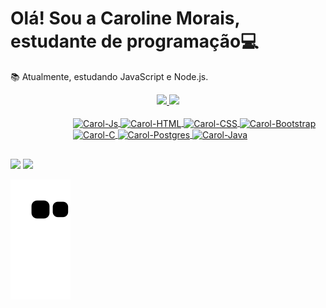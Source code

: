 # Olá! Sou a Caroline Morais, estudante de programação💻

📚 Atualmente, estudando JavaScript e Node.js. 

<div align="center">
  <a href="https://github.com/carolinemorais22">
  <img width="42%" src="https://github-readme-stats.vercel.app/api?username=carolinemorais22&show_icons=true&theme=moltack&include_all_commits=true&count_private=true"/>
  <img width="50%" src="https://github-readme-stats.vercel.app/api/top-langs/?username=carolinemorais22&layout=compact&langs_count=7&theme=moltack"/>
</div>

<div style="display: inline_block; margin-left: 100px;"><br>
  <img align="center" alt="Carol-Js" height="30" width="40" src="https://cdn.jsdelivr.net/gh/devicons/devicon/icons/javascript/javascript-original.svg">
  <img align="center" alt="Carol-HTML" height="30" width="40" src="https://cdn.jsdelivr.net/gh/devicons/devicon/icons/html5/html5-original.svg">
  <img align="center" alt="Carol-CSS" height="30" width="40" src="https://cdn.jsdelivr.net/gh/devicons/devicon/icons/css3/css3-original.svg">
  <img align="center" alt="Carol-Bootstrap" height="40" width="40" src="https://cdn.jsdelivr.net/gh/devicons/devicon/icons/bootstrap/bootstrap-original.svg">
  <img align="center" alt="Carol-C" height="30" width="40" src="https://cdn.jsdelivr.net/gh/devicons/devicon/icons/c/c-original.svg">
  <img align="center" alt="Carol-Postgres" height="30" width="40" src="https://cdn.jsdelivr.net/gh/devicons/devicon/icons/postgresql/postgresql-original.svg">
  <img align="center" alt="Carol-Java" height="30" width="40" src="https://cdn.jsdelivr.net/gh/devicons/devicon/icons/java/java-original.svg">
</div>

##

<div>
  <a href="https://instagram.com/carol_morais22" target="_blank"><img src="https://img.shields.io/badge/-Instagram-%23E4405F?style=for-the-badge&logo=instagram&logoColor=white" target="_blank"></a>
  <a href = "mailto:caroline.morais@estudante.ifms.edu.br"><img src="https://img.shields.io/badge/Gmail-D14836?style=for-the-badge&logo=gmail&logoColor=white" target="_blank"></a>
  
   ![Snake animation](https://github.com/carolinemorais22/carolinemorais22/blob/output/github-contribution-grid-snake.svg)
  
</div>
